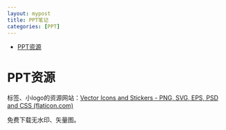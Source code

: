 ```yaml
---
layout: mypost
title: PPT笔记
categories: [PPT]
---
```


- [PPT资源](#ppt资源)

# PPT资源

标签、小logo的资源网站：[Vector Icons and Stickers - PNG, SVG, EPS, PSD and CSS (flaticon.com)](https://www.flaticon.com/)

免费下载无水印、矢量图。